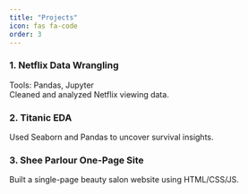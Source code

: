 ```yaml
---
title: "Projects"
icon: fas fa-code
order: 3
---
```


### 1. Netflix Data Wrangling  
Tools: Pandas, Jupyter  
Cleaned and analyzed Netflix viewing data.  

### 2. Titanic EDA  
Used Seaborn and Pandas to uncover survival insights.  

### 3. Shee Parlour One-Page Site  
Built a single-page beauty salon website using HTML/CSS/JS.
